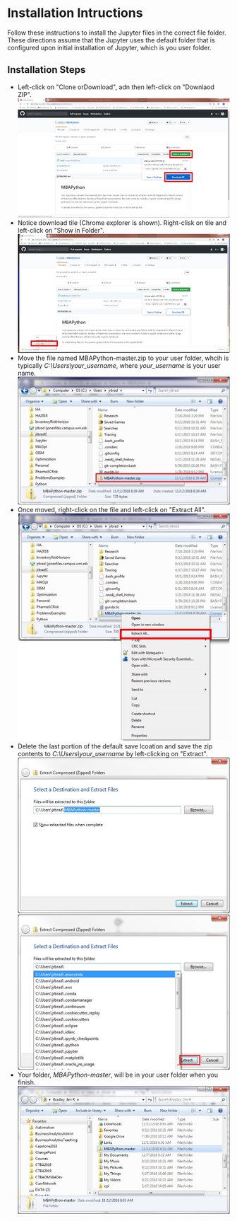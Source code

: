 # Installation Intructions

Follow these instructions to install the Jupyter files in the correct file folder.  These directions assume that the Jupyter uses the default folder that is configured upon initial installation of Jupyter, which is you user folder.

## Installation Steps
- Left-click on "Clone orDownload", adn then left-click on "Downlaod ZIP".
![pic1](./images/downloadZipFile.jpg)
- Notice download tile (Chrome explorer is shown).  Right-clisk on tile and left-click on "Show in Folder".
![pic1](./images/downloadZipFile2.jpg)
- Move the file named MBAPython-master.zip to your user folder, whcih is typically _C:\Users\your_username_, where _your_username_ is your user name.
![pic1](./images/downloadZipFile3.jpg)
- Once moved, right-click on the file and left-click on "Extract All".
![pic1](./images/downloadZipFile4.jpg)
- Delete the last portion of the default save lcoation and save the zip contents to _C:\Users\your_username_ by left-clicking on "Extract".
![pic1](./images/downloadZipFile5.jpg)
![pic1](./images/downloadZipFile6.jpg)
- Your folder, _MBAPython-master_, will be in your user folder when you finish.
![pic1](./images/downloadZipFile7.jpg)
